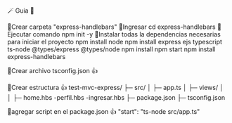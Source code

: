 🪄 Guia 👀

🔖​Crear carpeta "express-handlebars"
🔖​Ingresar cd express-handlebars
🔖​Ejecutar comando npm init -y
🔖​Instalar todas la dependencias necesarias para iniciar el proyecto
npm install node
npm install express ejs typescript ts-node @types/express @types/node
npm install
npm start
npm install express-handlebars


🔖​Crear archivo tsconfig.json 👍

🔖​Crear estructura 👍
test-mvc-express/
  ├─ src/
  │   ├─ app.ts
  │   ├─ views/
  │   │     ├─ home.hbs
             -perfil.hbs
             -ingresar.hbs
  ├─ package.json
  ├─ tsconfig.json

🔖​agregar script en el package.json 👍
		"start": "ts-node src/app.ts"